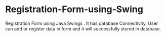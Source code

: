 # Registration-Form-using-Swing
Registration Form using Java Swings . It has database Connectivity. User can add or register data in form and it will  successfully stored in database.
